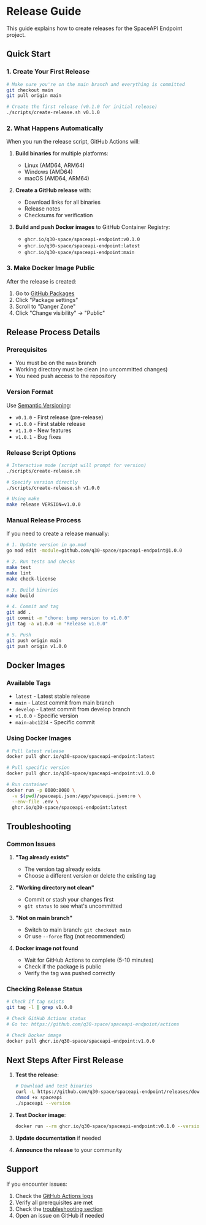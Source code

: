 # Release Guide

This guide explains how to create releases for the SpaceAPI Endpoint project.

## Quick Start

### 1. Create Your First Release

```bash
# Make sure you're on the main branch and everything is committed
git checkout main
git pull origin main

# Create the first release (v0.1.0 for initial release)
./scripts/create-release.sh v0.1.0
```

### 2. What Happens Automatically

When you run the release script, GitHub Actions will:

1. **Build binaries** for multiple platforms:
   - Linux (AMD64, ARM64)
   - Windows (AMD64)
   - macOS (AMD64, ARM64)

2. **Create a GitHub release** with:
   - Download links for all binaries
   - Release notes
   - Checksums for verification

3. **Build and push Docker images** to GitHub Container Registry:
   - `ghcr.io/q30-space/spaceapi-endpoint:v0.1.0`
   - `ghcr.io/q30-space/spaceapi-endpoint:latest`
   - `ghcr.io/q30-space/spaceapi-endpoint:main`

### 3. Make Docker Image Public

After the release is created:

1. Go to [GitHub Packages](https://github.com/q30-space/spaceapi-endpoint/pkgs/container/spaceapi-endpoint)
2. Click "Package settings"
3. Scroll to "Danger Zone"
4. Click "Change visibility" → "Public"

## Release Process Details

### Prerequisites

- You must be on the `main` branch
- Working directory must be clean (no uncommitted changes)
- You need push access to the repository

### Version Format

Use [Semantic Versioning](https://semver.org/):
- `v0.1.0` - First release (pre-release)
- `v1.0.0` - First stable release
- `v1.1.0` - New features
- `v1.0.1` - Bug fixes

### Release Script Options

```bash
# Interactive mode (script will prompt for version)
./scripts/create-release.sh

# Specify version directly
./scripts/create-release.sh v1.0.0

# Using make
make release VERSION=v1.0.0
```

### Manual Release Process

If you need to create a release manually:

```bash
# 1. Update version in go.mod
go mod edit -module=github.com/q30-space/spaceapi-endpoint@1.0.0

# 2. Run tests and checks
make test
make lint
make check-license

# 3. Build binaries
make build

# 4. Commit and tag
git add .
git commit -m "chore: bump version to v1.0.0"
git tag -a v1.0.0 -m "Release v1.0.0"

# 5. Push
git push origin main
git push origin v1.0.0
```

## Docker Images

### Available Tags

- `latest` - Latest stable release
- `main` - Latest commit from main branch
- `develop` - Latest commit from develop branch
- `v1.0.0` - Specific version
- `main-abc1234` - Specific commit

### Using Docker Images

```bash
# Pull latest release
docker pull ghcr.io/q30-space/spaceapi-endpoint:latest

# Pull specific version
docker pull ghcr.io/q30-space/spaceapi-endpoint:v1.0.0

# Run container
docker run -p 8080:8080 \
  -v $(pwd)/spaceapi.json:/app/spaceapi.json:ro \
  --env-file .env \
  ghcr.io/q30-space/spaceapi-endpoint:latest
```

## Troubleshooting

### Common Issues

1. **"Tag already exists"**
   - The version tag already exists
   - Choose a different version or delete the existing tag

2. **"Working directory not clean"**
   - Commit or stash your changes first
   - `git status` to see what's uncommitted

3. **"Not on main branch"**
   - Switch to main branch: `git checkout main`
   - Or use `--force` flag (not recommended)

4. **Docker image not found**
   - Wait for GitHub Actions to complete (5-10 minutes)
   - Check if the package is public
   - Verify the tag was pushed correctly

### Checking Release Status

```bash
# Check if tag exists
git tag -l | grep v1.0.0

# Check GitHub Actions status
# Go to: https://github.com/q30-space/spaceapi-endpoint/actions

# Check Docker image
docker pull ghcr.io/q30-space/spaceapi-endpoint:v1.0.0
```

## Next Steps After First Release

1. **Test the release**:
   ```bash
   # Download and test binaries
   curl -L https://github.com/q30-space/spaceapi-endpoint/releases/download/v0.1.0/spaceapi-linux-amd64 -o spaceapi
   chmod +x spaceapi
   ./spaceapi --version
   ```

2. **Test Docker image**:
   ```bash
   docker run --rm ghcr.io/q30-space/spaceapi-endpoint:v0.1.0 --version
   ```

3. **Update documentation** if needed

4. **Announce the release** to your community

## Support

If you encounter issues:

1. Check the [GitHub Actions logs](https://github.com/q30-space/spaceapi-endpoint/actions)
2. Verify all prerequisites are met
3. Check the [troubleshooting section](#troubleshooting)
4. Open an issue on GitHub if needed
